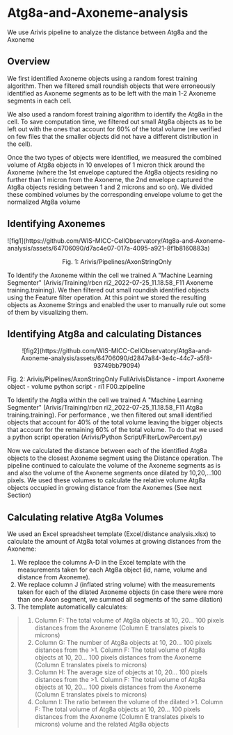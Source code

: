 # Atg8a-and-Axoneme-analysis
We use Arivis pipeline to analyze the distance between Atg8a and the Axoneme
## Overview
We first identified Axoneme objects using a random forest training algorithm. Then we filtered small roundish objects that were erroneously identified as Axoneme segments as to be left with the main 1-2 Axoneme segments in each cell. 

We also used a random forest training algorithm to identify the Atg8a in the cell. To save computation time, we filtered out small Atg8a objects as to be left out with the ones that account for 60% of the total volume (we verified on few files that the smaller objects did not have a different distribution in the cell). 

Once the two types of objects were identified, we measured the combined volume of Atg8a objects in 10 envelopes of 1 micron thick around the Axoneme (where the 1st envelope captured the Atg8a objects residing no further than 1 micron from the Axoneme, the 2nd envelope captured the Atg8a objects residing between 1 and 2 microns and so on). We divided these combined volumes by the corresponding envelope volume to get the normalized Atg8a volume  

## Identifying Axonemes
<p align="center">

</p>
![fig1](https://github.com/WIS-MICC-CellObservatory/Atg8a-and-Axoneme-analysis/assets/64706090/d7ac4e07-017a-4095-a921-8f1b8160883a)
<p align="center">
Fig. 1: Arivis/Pipelines/AxonStringOnly
</p>
To Identify the Axoneme within the cell we trained A "Machine Learning Segmenter" (Arivis/Training/rbcn ri2_2022-07-25_11.18.58_F11 Axoneme training.training).
We then filtered out small roundish identified objects using the Feature filter operation.
At this point we stored the resulting objects as Axoneme Strings and enabled the user to manually rule out some of them by visualizing them.

## Identifying Atg8a and calculating Distances

<p align="center">
![fig2](https://github.com/WIS-MICC-CellObservatory/Atg8a-and-Axoneme-analysis/assets/64706090/d2847a84-3e4c-44c7-a5f8-93749bb79094)

Fig. 2: Arivis/Pipelines/AxonStringOnly FullArivisDistance - import Axoneme object - volume python script - ri1 F00.zpipeline
</p>

To Identify the Atg8a within the cell we trained A "Machine Learning Segmenter" (Arivis/Training/rbcn ri2_2022-07-25_11.18.58_F11 Atg8a training.training).
For performance , we then filtered out small identified objects that account for 40% of the total volume leaving the bigger objects that account for the remaining 60% of the total volume. To do that we used a python script operation (Arivis/Python Script/FilterLowPercent.py)

Now we calculated the distance between each of the identified Atg8a objects to the closest Axoneme segment using the Distance operation.
The pipeline continued to calculate the volume of the Axoneme segments as is and also the volume of the Axoneme segments once dilated by 10,20,...100 pixels. We used these volumes to calculate the relative volume Atg8a objects occupied in growing distance from the Axonemes (See next Section)

## Calculating relative Atg8a Volumes
We used an Excel spreadsheet template (Excel/distance analysis.xlsx) to calculate the amount of Atg8a total volumes at growing distances from the Axoneme:
1. We replace the columns A-D in the Excel template with the measurements taken for each Atg8a object (id, name, volume and distance from Axoneme).
2. We replace column J (inflated string volume) with the measurements taken for each of the dilated Axoneme objects (in case there were more than one Axon segment, we summed all segments of the same dilation)
3. The template automatically calculates:
>1. Column F: The total volume of Atg8a objects at 10, 20... 100 pixels distances from the Axoneme (Column E translates pixels to microns)
>2. Column G: The number of Atg8a objects at 10, 20... 100 pixels distances from the >1. Column F: The total volume of Atg8a objects at 10, 20... 100 pixels distances from the Axoneme (Column E translates pixels to microns)
>3. Column H: The average size of objects at 10, 20... 100 pixels distances from the >1. Column F: The total volume of Atg8a objects at 10, 20... 100 pixels distances from the Axoneme (Column E translates pixels to microns)
>4. Column I: The ratio between the volume of the dilated >1. Column F: The total volume of Atg8a objects at 10, 20... 100 pixels distances from the Axoneme (Column E translates pixels to microns) volume and the related Atg8a objects



